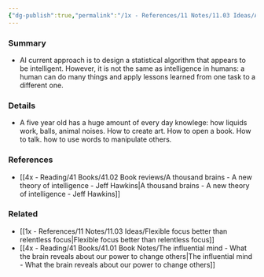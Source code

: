 ```yaml
---
{"dg-publish":true,"permalink":"/1x - References/11 Notes/11.03 Ideas/Artificial intelligence not as smart as a five year old/","title":"Artificial intelligence not as smart as a five year old","noteIcon":""}
---
```



### Summary
- AI current approach is to design a statistical algorithm that appears to be intelligent. However, it is not the same as intelligence in humans: a human can do many things and apply lessons learned from one task to a different one.
### Details
- A five year old has a huge amount of every day knowlege: how liquids work, balls, animal noises. How to create art. How to open a book. How to talk. how to use words to manipulate others.
### References
- [[4x - Reading/41 Books/41.02 Book reviews/A thousand brains - A new theory of intelligence - Jeff Hawkins\|A thousand brains - A new theory of intelligence - Jeff Hawkins]]
### Related
- [[1x - References/11 Notes/11.03 Ideas/Flexible focus better than relentless focus\|Flexible focus better than relentless focus]]
- [[4x - Reading/41 Books/41.01 Book Notes/The influential mind - What the brain reveals about our power to change others\|The influential mind - What the brain reveals about our power to change others]]
